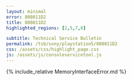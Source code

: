 ```yaml
---
layout: minimal
error: 808011D2
title: 808011D2
highlighted_regions: [2,5,7,8]

subtitle: Technical Service Bulletin
permalink: /tsb/sony/playstation5/808011D2
css: /assets/css/highlight_page.css
js: /assets/js/consoleservicetool.js
---
```


{% include_relative MemoryInterfaceError.md %}
